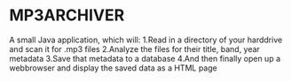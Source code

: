 # MP3ARCHIVER

A small Java application, which will:
1.Read in a directory of your harddrive and scan it for .mp3 files
2.Analyze the files for their title, band, year metadata
3.Save that metadata to a database
4.And then finally open up a webbrowser and display the saved data as a HTML page
